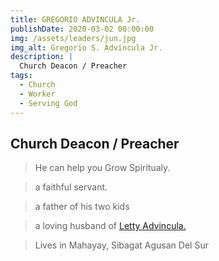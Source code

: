 ```yaml
---
title: GREGORIO ADVINCULA Jr.
publishDate: 2020-03-02 00:00:00
img: /assets/leaders/jun.jpg
img_alt: Gregorio S. Advincula Jr.
description: |
  Church Deacon / Preacher
tags:
  - Church
  - Worker
  - Serving God
---
```


## Church Deacon / Preacher

> He can help you Grow Spiritualy. 

> a faithful servant.

> a father of his two kids

> a loving husband of <a href="/leadership/maam-letty/">Letty Advincula.</a> 

> Lives in Mahayay, Sibagat Agusan Del Sur